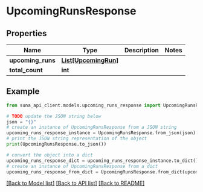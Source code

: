 # UpcomingRunsResponse


## Properties

Name | Type | Description | Notes
------------ | ------------- | ------------- | -------------
**upcoming_runs** | [**List[UpcomingRun]**](UpcomingRun.md) |  | 
**total_count** | **int** |  | 

## Example

```python
from suna_api_client.models.upcoming_runs_response import UpcomingRunsResponse

# TODO update the JSON string below
json = "{}"
# create an instance of UpcomingRunsResponse from a JSON string
upcoming_runs_response_instance = UpcomingRunsResponse.from_json(json)
# print the JSON string representation of the object
print(UpcomingRunsResponse.to_json())

# convert the object into a dict
upcoming_runs_response_dict = upcoming_runs_response_instance.to_dict()
# create an instance of UpcomingRunsResponse from a dict
upcoming_runs_response_from_dict = UpcomingRunsResponse.from_dict(upcoming_runs_response_dict)
```
[[Back to Model list]](../README.md#documentation-for-models) [[Back to API list]](../README.md#documentation-for-api-endpoints) [[Back to README]](../README.md)


